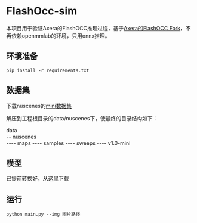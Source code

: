 # FlashOcc-sim
 
本项目用于验证Axera的FlashOCC推理过程，基于[Axera的FlashOCC Fork](https://github.com/Jackpot233333/FlashOCC/tree/export_for_axera)，不再依赖openmmlab的环境，只用onnx推理。

## 环境准备

`pip install -r requirements.txt`

## 数据集

下载nuscenes的[mini数据集](https://www.nuscenes.org/data/v1.0-mini.tgz)

解压到工程根目录的data/nuscenes下，使最终的目录结构如下：

data  
-- nuscenes  
---- maps
---- samples
---- sweeps
---- v1.0-mini

## 模型

已提前转换好，从[这里]()下载

## 运行

`python main.py --img 图片路径`